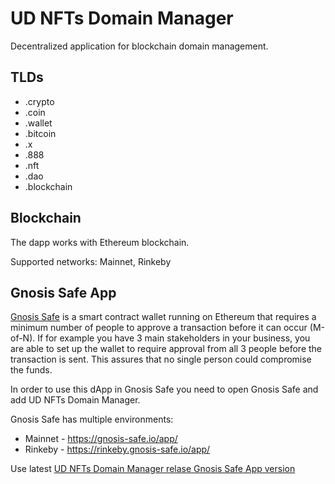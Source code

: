# UD NFTs Domain Manager

Decentralized application for blockchain domain management.

## TLDs
- .crypto
- .coin
- .wallet
- .bitcoin
- .x
- .888
- .nft
- .dao
- .blockchain

## Blockchain
The dapp works with Ethereum blockchain.

Supported networks: Mainnet, Rinkeby

## Gnosis Safe App
[Gnosis Safe](https://gnosis-safe.io/) is a smart contract wallet running on Ethereum that requires a minimum number of people to approve a transaction before it can occur (M-of-N). If for example you have 3 main stakeholders in your business, you are able to set up the wallet to require approval from all 3 people before the transaction is sent. This assures that no single person could compromise the funds.

In order to use this dApp in Gnosis Safe you need to open Gnosis Safe and add UD NFTs Domain Manager.

Gnosis Safe has multiple environments:
 - Mainnet - https://gnosis-safe.io/app/
 - Rinkeby - https://rinkeby.gnosis-safe.io/app/

Use latest [UD NFTs Domain Manager relase Gnosis Safe App version](https://github.com/aquiladev/web3-domain-manager/releases/latest)